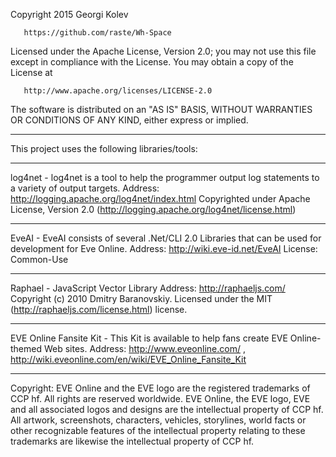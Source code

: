    Copyright 2015 Georgi Kolev

       https://github.com/raste/Wh-Space

   Licensed under the Apache License, Version 2.0;
   you may not use this file except in compliance with the License.
   You may obtain a copy of the License at

       http://www.apache.org/licenses/LICENSE-2.0

   The software is distributed on an "AS IS" BASIS, WITHOUT WARRANTIES 
   OR CONDITIONS OF ANY KIND, either express or implied.
   
---
   This project uses the following libraries/tools:
   
--- 
   log4net - log4net is a tool to help the programmer output log statements to a variety of output targets.
   Address: http://logging.apache.org/log4net/index.html 
   Copyrighted under Apache License, Version 2.0 (http://logging.apache.org/log4net/license.html)
   
--- 
   EveAI - EveAI consists of several .Net/CLI 2.0 Libraries that can be used for development for Eve Online.
   Address: http://wiki.eve-id.net/EveAI 
   License: Common-Use
   
---
   Raphael - JavaScript Vector Library
   Address: http://raphaeljs.com/ 
   Copyright (c) 2010 Dmitry Baranovskiy. Licensed under the MIT (http://raphaeljs.com/license.html) license.
   
---
   EVE Online Fansite Kit - This Kit is available to help fans create EVE Online-themed Web sites.
   Address: http://www.eveonline.com/ , http://wiki.eveonline.com/en/wiki/EVE_Online_Fansite_Kit
   
---
   Copyright: EVE Online and the EVE logo are the registered trademarks of CCP hf. All rights are reserved worldwide. EVE Online, the EVE logo, EVE and all associated logos and designs are the intellectual property of CCP hf. All artwork, screenshots, characters, vehicles, storylines, world facts or other recognizable features of the intellectual property relating to these trademarks are likewise the intellectual property of CCP hf.

